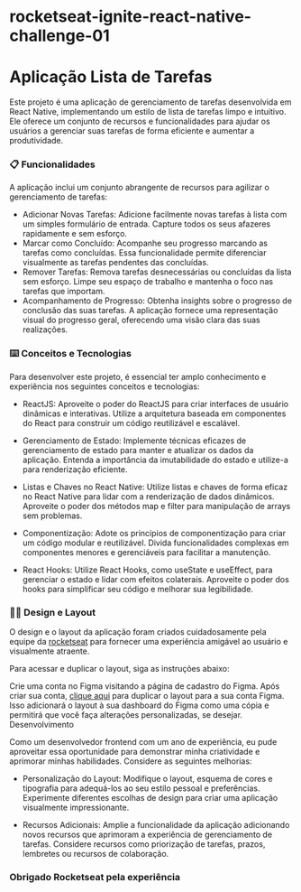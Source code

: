 ﻿# rocketseat-ignite-react-native-challenge-01



# Aplicação Lista de Tarefas

Este projeto é uma aplicação de gerenciamento de tarefas desenvolvida em React Native, implementando um estilo de lista de tarefas limpo e intuitivo. Ele oferece um conjunto de recursos e funcionalidades para ajudar os usuários a gerenciar suas tarefas de forma eficiente e aumentar a produtividade.

### 📋 Funcionalidades
A aplicação inclui um conjunto abrangente de recursos para agilizar o gerenciamento de tarefas:

* Adicionar Novas Tarefas: Adicione facilmente novas tarefas à lista com um simples formulário de entrada. Capture todos os seus afazeres rapidamente e sem esforço.
* Marcar como Concluído: Acompanhe seu progresso marcando as tarefas como concluídas. Essa funcionalidade permite diferenciar visualmente as tarefas pendentes das concluídas.
* Remover Tarefas: Remova tarefas desnecessárias ou concluídas da lista sem esforço. Limpe seu espaço de trabalho e mantenha o foco nas tarefas que importam.
* Acompanhamento de Progresso: Obtenha insights sobre o progresso de conclusão das suas tarefas. A aplicação fornece uma representação visual do progresso geral, oferecendo uma visão clara das suas realizações.

### ⌨️ Conceitos e Tecnologias
Para desenvolver este projeto, é essencial ter amplo conhecimento e experiência nos seguintes conceitos e tecnologias:

* ReactJS: Aproveite o poder do ReactJS para criar interfaces de usuário dinâmicas e interativas. Utilize a arquitetura baseada em componentes do React para construir um código reutilizável e escalável.

* Gerenciamento de Estado: Implemente técnicas eficazes de gerenciamento de estado para manter e atualizar os dados da aplicação. Entenda a importância da imutabilidade do estado e utilize-a para renderização eficiente.

* Listas e Chaves no React Native: Utilize listas e chaves de forma eficaz no React Native para lidar com a renderização de dados dinâmicos. Aproveite o poder dos métodos map e filter para manipulação de arrays sem problemas.

* Componentização: Adote os princípios de componentização para criar um código modular e reutilizável. Divida funcionalidades complexas em componentes menores e gerenciáveis para facilitar a manutenção.

* React Hooks: Utilize React Hooks, como useState e useEffect, para gerenciar o estado e lidar com efeitos colaterais. Aproveite o poder dos hooks para simplificar seu código e melhorar sua legibilidade.

### 🧑‍🎨 Design e Layout

O design e o layout da aplicação foram criados cuidadosamente pela equipe da [rocketseat](https://www.rocketseat.com.br/) para fornecer uma experiência amigável ao usuário e visualmente atraente.

Para acessar e duplicar o layout, siga as instruções abaixo:

Crie uma conta no Figma visitando a página de cadastro do Figma.
Após criar sua conta, [clique aqui](https://www.figma.com/file/0n0zDN7zbzhRbaEO74Xesx/ToDo-List/duplicate) para duplicar o layout para a sua conta Figma. Isso adicionará o layout à sua dashboard do Figma como uma cópia e permitirá que você faça alterações personalizadas, se desejar.
Desenvolvimento

Como um desenvolvedor frontend com  um ano de experiência, eu pude aproveitar essa oportunidade para demonstrar minha criatividade e aprimorar minhas habilidades. Considere as seguintes melhorias:

* Personalização do Layout: Modifique o layout, esquema de cores e tipografia para adequá-los ao seu estilo pessoal e preferências. Experimente diferentes escolhas de design para criar uma aplicação visualmente impressionante.

* Recursos Adicionais: Amplie a funcionalidade da aplicação adicionando novos recursos que aprimoram a experiência de gerenciamento de tarefas. Considere recursos como priorização de tarefas, prazos, lembretes ou recursos de colaboração.

### Obrigado Rocketseat pela experiência

